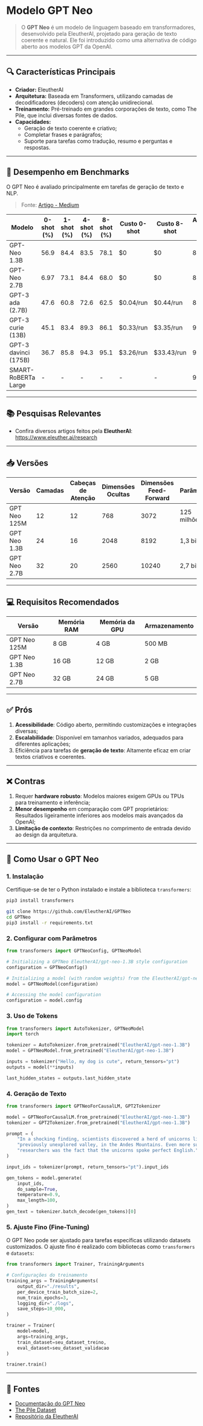 # Modelo GPT Neo

> O **GPT Neo** é um modelo de linguagem baseado em transformadores, desenvolvido pela EleutherAI, projetado para geração de texto coerente e natural.
> Ele foi introduzido como uma alternativa de código aberto aos modelos GPT da OpenAI.

---
## 🔍 Características Principais

- **Criador:** EleutherAI
- **Arquitetura:** Baseada em Transformers, utilizando camadas de decodificadores (decoders) com atenção unidirecional.
- **Treinamento:** Pré-treinado em grandes corporações de texto, como The Pile, que inclui diversas fontes de dados.
- **Capacidades:**
  - Geração de texto coerente e criativo;
  - Completar frases e parágrafos;
  - Suporte para tarefas como tradução, resumo e perguntas e respostas.

---
## 🧪 Desempenho em Benchmarks

O GPT Neo é avaliado principalmente em tarefas de geração de texto e NLP.
> Fonte: [Artigo - Medium](https://medium.com/georgian-impact-blog/gpt-neo-vs-gpt-3-are-commercialized-nlp-models-really-that-much-better-f4c73ffce10b)

| **Modelo**          | **0-shot (%)** | **1-shot (%)** | **4-shot (%)** | **8-shot (%)** | **Custo 0-shot** | **Custo 8-shot** | **Acurácia Geral (%)** |
|----------------------|----------------|----------------|----------------|----------------|------------------|------------------|-------------------------|
| GPT-Neo 1.3B         | 56.9          | 84.4           | 83.5           | 78.1           | $0               | $0               | 84.4                   |
| GPT-Neo 2.7B         | 6.97          | 73.1           | 84.4           | 68.0           | $0               | $0               | 84.4                   |
| GPT-3 ada (2.7B)     | 47.6          | 60.8           | 72.6           | 62.5           | $0.04/run        | $0.44/run        | 88.4                   |
| GPT-3 curie (13B)    | 45.1          | 83.4           | 89.3           | 86.1           | $0.33/run        | $3.35/run        | 95.1                   |
| GPT-3 davinci (175B) | 36.7          | 85.8           | 94.3           | 95.1           | $3.26/run        | $33.43/run       | 95.1                   |
| SMART-RoBERTa Large  | -             | -              | -              | -              | -                | -                | 97.5                   |

---
## 📚 Pesquisas Relevantes

- Confira diversos artigos feitos pela **EleutherAI**: https://www.eleuther.ai/research

---
## 📥 Versões

| **Versão**         | **Camadas** | **Cabeças de Atenção** | **Dimensões Ocultas** | **Dimensões Feed-Forward** | **Parâmetros** |
|---------------------|-------------|------------------------|------------------------|----------------------------|----------------|
| GPT Neo 125M       | 12          | 12                     | 768                    | 3072                       | 125 milhões    |
| GPT Neo 1.3B       | 24          | 16                     | 2048                   | 8192                       | 1,3 bilhões    |
| GPT Neo 2.7B       | 32          | 20                     | 2560                   | 10240                      | 2,7 bilhões    |

---
## 💻​ Requisitos Recomendados

| **Versão**         | **Memória RAM** | **Memória da GPU** | **Armazenamento** |
|---------------------|-----------------|--------------------|-------------------|
| GPT Neo 125M       | 8 GB            | 4 GB               | 500 MB            |
| GPT Neo 1.3B       | 16 GB           | 12 GB              | 2 GB              |
| GPT Neo 2.7B       | 32 GB           | 24 GB              | 5 GB              |

---
## ✅ Prós
1. **Acessibilidade**: Código aberto, permitindo customizações e integrações diversas;
2. **Escalabilidade**: Disponível em tamanhos variados, adequados para diferentes aplicações;
3. Eficiência para tarefas de **geração de texto**: Altamente eficaz em criar textos criativos e coerentes.

---
## ❌ Contras
1. Requer **hardware robusto**: Modelos maiores exigem GPUs ou TPUs para treinamento e inferência;
2. **Menor desempenho** em comparação com GPT proprietários: Resultados ligeiramente inferiores aos modelos mais avançados da OpenAI;
3. **Limitação de contexto**: Restrições no comprimento de entrada devido ao design da arquitetura.

---
## 🚀 Como Usar o GPT Neo

### 1. **Instalação**
Certifique-se de ter o Python instalado e instale a biblioteca `transformers`:
```bash
pip3 install transformers

git clone https://github.com/EleutherAI/GPTNeo
cd GPTNeo
pip3 install -r requirements.txt
```

### 2. **Configurar com Parâmetros**
```python
from transformers import GPTNeoConfig, GPTNeoModel

# Initializing a GPTNeo EleutherAI/gpt-neo-1.3B style configuration
configuration = GPTNeoConfig()

# Initializing a model (with random weights) from the EleutherAI/gpt-neo-1.3B style configuration
model = GPTNeoModel(configuration)

# Accessing the model configuration
configuration = model.config
```

### 3. **Uso de Tokens**
```python
from transformers import AutoTokenizer, GPTNeoModel
import torch

tokenizer = AutoTokenizer.from_pretrained("EleutherAI/gpt-neo-1.3B")
model = GPTNeoModel.from_pretrained("EleutherAI/gpt-neo-1.3B")

inputs = tokenizer("Hello, my dog is cute", return_tensors="pt")
outputs = model(**inputs)

last_hidden_states = outputs.last_hidden_state
```

### 4. **Geração de Texto**
```python
from transformers import GPTNeoForCausalLM, GPT2Tokenizer

model = GPTNeoForCausalLM.from_pretrained("EleutherAI/gpt-neo-1.3B")
tokenizer = GPT2Tokenizer.from_pretrained("EleutherAI/gpt-neo-1.3B")

prompt = (
    "In a shocking finding, scientists discovered a herd of unicorns living in a remote, "
    "previously unexplored valley, in the Andes Mountains. Even more surprising to the "
    "researchers was the fact that the unicorns spoke perfect English."
)

input_ids = tokenizer(prompt, return_tensors="pt").input_ids

gen_tokens = model.generate(
    input_ids,
    do_sample=True,
    temperature=0.9,
    max_length=100,
)
gen_text = tokenizer.batch_decode(gen_tokens)[0]
```

### 5. **Ajuste Fino (Fine-Tuning)**
O GPT Neo pode ser ajustado para tarefas específicas utilizando datasets customizados. O ajuste fino é realizado com bibliotecas como `transformers` e `datasets`:
```python
from transformers import Trainer, TrainingArguments

# Configurações do treinamento
training_args = TrainingArguments(
    output_dir="./results",
    per_device_train_batch_size=2,
    num_train_epochs=3,
    logging_dir="./logs",
    save_steps=10_000,
)

trainer = Trainer(
    model=model,
    args=training_args,
    train_dataset=seu_dataset_treino,
    eval_dataset=seu_dataset_validacao
)

trainer.train()
```

---
## 📜 Fontes

- [Documentação do GPT Neo](https://huggingface.co/docs/transformers/en/model_doc/gpt_neo)
- [The Pile Dataset](https://arxiv.org/abs/2101.00027)
- [Repositório da EleutherAI](https://github.com/EleutherAI)

